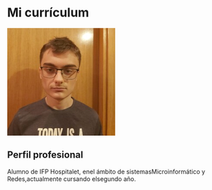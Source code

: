 # Mi currículum
![Imagen](hector.jpg)
## Perfil profesional
Alumno de IFP Hospitalet, enel ámbito de sistemasMicroinformático y Redes,actualmente cursando elsegundo año.

